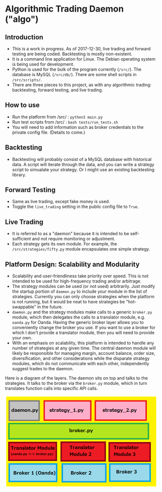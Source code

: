 # Algorithmic Trading Daemon ("algo")

## Introduction
- This is a work in progress. As of 2017-12-30, live trading and forward testing are being coded. Backtesting is mostly non-existent. 
- It is a command line application for Linux. The Debian operating system is being used for development.
- Python is used for the bulk of the program currently (`/src/`). The database is MySQL (`/src/db/`). There are some shell scripts in `/src/scripts/`.
- There are three pieces to this project, as with any algorithmic trading: backtesting, forward testing, and live trading.

## How to use
- Run the platform from /src/ : `python3 main.py`
- Run test scripts from /src/ : `bash tests/run_tests.sh` 
- You will need to add information such as broker credentials to the private config file. (Details to come.)

## Backtesting
- Backtesting will probably consist of a MySQL database with historical data. A script will iterate through the data, and you can write a strategy script to simualate your strategy. Or I might use an existing backtesting library.

## Forward Testing
- Same as live trading, except fake money is used.
- Toggle the `live_trading` setting in the public config file to `True`.

## Live Trading
- It is referred to as a "daemon" because it is intended to be self-sufficient and not require monitoring or adjustment.
- Each strategy gets its own module. For example, the `/src/strategies/fifty.py` module encapsulates one simple strategy.

## Platform Design: Scalability and Modularity
- Scalability and user-friendliness take priority over speed. This is not intended to be used for high-frequency trading and/or arbitrage.
- The strategy modules can be used (or not used) arbitrarily. Just modify the startup portion of `daemon.py` to include your module in the list of strategies. Currently you can only choose strategies when the platform is not running, but it would be neat to have strategies be "hot-swappable" in the future.
- `daemon.py` and the strategy modules make calls to a generic `broker.py` module, which then delegates the calls to a translator module, e.g. `oanda.py` for Oanda. Having the generic broker layer allows you to conveniently change the broker you use. If you want to use a broker for which I don't provide a translator module, then you will need to provide your own.
- With an emphasis on scalability, this platform is intended to handle any number of strategies at any given time. The central daemon module will likely be responsible for managing margin, account balance, order size, diversification, and other considerations while the disparate strategy modules, which do not communicate with each other, independently suggest trades to the daemon.

Here is a diagram of the layers. The daemon sits on top and talks to the strategies. It talks to the broker via the `broker.py` module, which in turn translates function calls into specific API calls.

![diagram](docs/platform_diagram_2.png)

